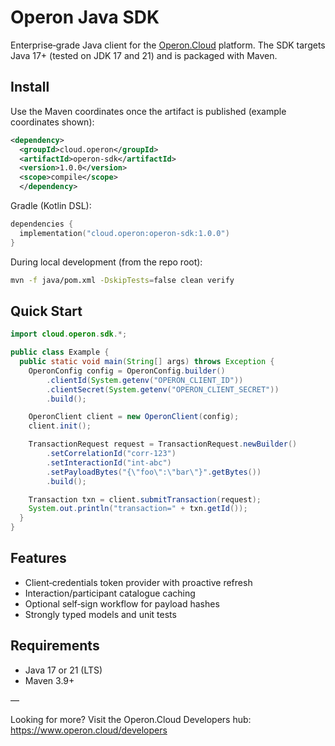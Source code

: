 # Operon Java SDK

Enterprise‑grade Java client for the [Operon.Cloud](https://www.operon.cloud) platform. The SDK targets Java 17+ (tested on JDK 17 and 21) and is packaged with Maven.

## Install

Use the Maven coordinates once the artifact is published (example coordinates shown):

```xml
<dependency>
  <groupId>cloud.operon</groupId>
  <artifactId>operon-sdk</artifactId>
  <version>1.0.0</version>
  <scope>compile</scope>
  </dependency>
```

Gradle (Kotlin DSL):

```kotlin
dependencies {
  implementation("cloud.operon:operon-sdk:1.0.0")
}
```

During local development (from the repo root):

```bash
mvn -f java/pom.xml -DskipTests=false clean verify
```

## Quick Start

```java
import cloud.operon.sdk.*;

public class Example {
  public static void main(String[] args) throws Exception {
    OperonConfig config = OperonConfig.builder()
        .clientId(System.getenv("OPERON_CLIENT_ID"))
        .clientSecret(System.getenv("OPERON_CLIENT_SECRET"))
        .build();

    OperonClient client = new OperonClient(config);
    client.init();

    TransactionRequest request = TransactionRequest.newBuilder()
        .setCorrelationId("corr-123")
        .setInteractionId("int-abc")
        .setPayloadBytes("{\"foo\":\"bar\"}".getBytes())
        .build();

    Transaction txn = client.submitTransaction(request);
    System.out.println("transaction=" + txn.getId());
  }
}
```

## Features

- Client‑credentials token provider with proactive refresh
- Interaction/participant catalogue caching
- Optional self‑sign workflow for payload hashes
- Strongly typed models and unit tests

## Requirements

- Java 17 or 21 (LTS)
- Maven 3.9+

—

Looking for more? Visit the Operon.Cloud Developers hub: https://www.operon.cloud/developers
